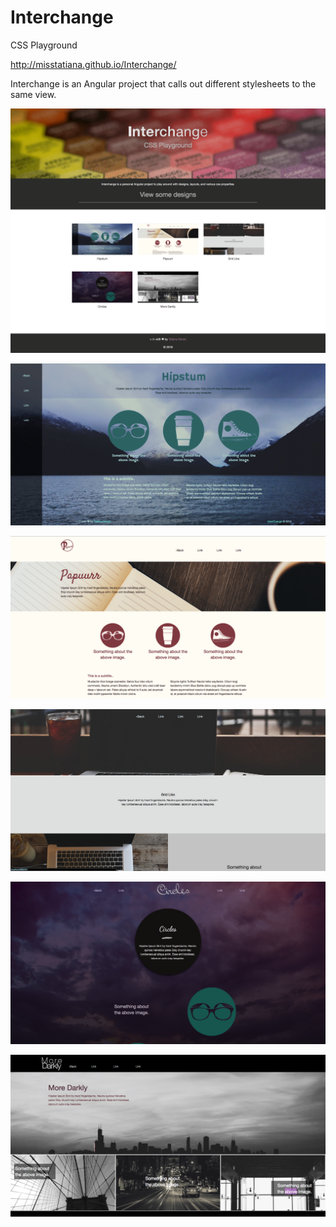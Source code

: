 # Interchange
CSS Playground

http://misstatiana.github.io/Interchange/

Interchange is an Angular project that calls out different stylesheets to the same view. 

![Interchange Home](assets/imgs/screenshots/interchange.png)

![Hipstum](assets/imgs/screenshots/hipstum.jpg)

![Papuurr](assets/imgs/screenshots/papuurr.jpg)

![Grid](assets/imgs/screenshots/grid.jpg)

![Circles](assets/imgs/screenshots/circles.jpg)

![Darkly](assets/imgs/screenshots/darkly.jpg)